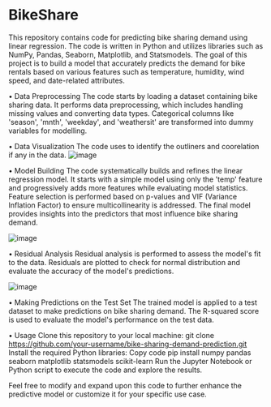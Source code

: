 # BikeShare

This repository contains code for predicting bike sharing demand using linear regression. The code is written in Python and utilizes libraries such as NumPy, Pandas, Seaborn, Matplotlib, and Statsmodels. The goal of this project is to build a model that accurately predicts the demand for bike rentals based on various features such as temperature, humidity, wind speed, and date-related attributes.

•	Data Preprocessing
The code starts by loading a dataset containing bike sharing data.
It performs data preprocessing, which includes handling missing values and converting data types.
Categorical columns like 'season', 'mnth', 'weekday', and 'weathersit' are transformed into dummy variables for modelling.

• Data Visualization
The code uses to identify the outliners and coorelation if any in the data.
![image](https://github.com/MeghaviThakar/BikeShare/assets/126433977/95e0ac34-5d00-4a38-939b-9df705cf1d24)

•	Model Building
The code systematically builds and refines the linear regression model.
It starts with a simple model using only the 'temp' feature and progressively adds more features while evaluating model statistics.
Feature selection is performed based on p-values and VIF (Variance Inflation Factor) to ensure multicollinearity is addressed.
The final model provides insights into the predictors that most influence bike sharing demand.

![image](https://github.com/MeghaviThakar/BikeShare/assets/126433977/8e6f800a-71b4-4d16-9a52-62ff44e98c67)


•	Residual Analysis
Residual analysis is performed to assess the model's fit to the data.
Residuals are plotted to check for normal distribution and evaluate the accuracy of the model's predictions.

![image](https://github.com/MeghaviThakar/BikeShare/assets/126433977/fef276ea-ad18-41d7-baa6-479819dfb35b)

•	Making Predictions on the Test Set
The trained model is applied to a test dataset to make predictions on bike sharing demand.
The R-squared score is used to evaluate the model's performance on the test data.

•	Usage
Clone this repository to your local machine:
git clone https://github.com/your-username/bike-sharing-demand-prediction.git
Install the required Python libraries:
Copy code
pip install numpy pandas seaborn matplotlib statsmodels scikit-learn
Run the Jupyter Notebook or Python script to execute the code and explore the results.

Feel free to modify and expand upon this code to further enhance the predictive model or customize it for your specific use case.
